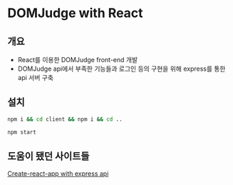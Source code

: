 # DOMJudge with React

## 개요

* React를 이용한 DOMJudge front-end 개발
* DOMJudge api에서 부족한 기능들과 로그인 등의 구현을 위해 express를 통한 api 서버 구축

## 설치

```bash
npm i && cd client && npm i && cd ..

npm start
```

## 도움이 됐던 사이트들

[Create-react-app with express api](https://github.com/fullstackreact/food-lookup-demo)
